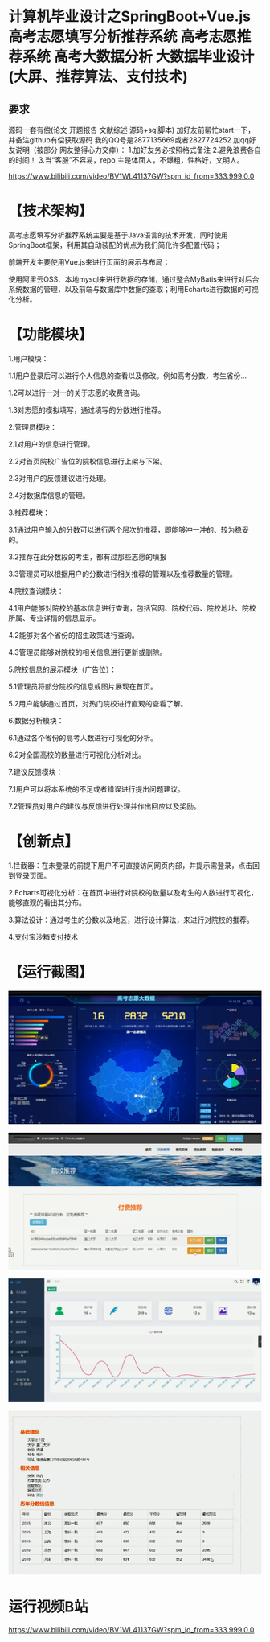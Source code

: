 # 计算机毕业设计之SpringBoot+Vue.js高考志愿填写分析推荐系统 高考志愿推荐系统 高考大数据分析 大数据毕业设计(大屏、推荐算法、支付技术)

## 要求
源码一套有偿(论文 开题报告  文献综述  源码+sql脚本)
加好友前帮忙start一下，并备注github有偿获取源码
我的QQ号是2877135669或者2827724252
加qq好友说明（被部分 网友整得心力交瘁）：
    1.加好友务必按照格式备注
    2.避免浪费各自的时间！
    3.当“客服”不容易，repo 主是体面人，不爆粗，性格好，文明人。

https://www.bilibili.com/video/BV1WL41137GW?spm_id_from=333.999.0.0





# 【技术架构】

高考志愿填写分析推荐系统主要是基于Java语言的技术开发，同时使用SpringBoot框架，利用其自动装配的优点为我们简化许多配置代码；

前端开发主要使用Vue.js来进行页面的展示与布局；

使用阿里云OSS、本地mysql来进行数据的存储，通过整合MyBatis来进行对后台系统数据的管理，以及前端与数据库中数据的查取；利用Echarts进行数据的可视化分析。

# 【功能模块】

1.用户模块：

1.1用户登录后可以进行个人信息的查看以及修改。例如高考分数，考生省份...

1.2可以进行一对一的关于志愿的收费咨询。

1.3对志愿的模拟填写，通过填写的分数进行推荐。

2.管理员模块：

2.1对用户的信息进行管理。

2.2对首页院校广告位的院校信息进行上架与下架。

2.3对用户的反馈建议进行处理。

2.4对数据库信息的管理。

3.推荐模块：

3.1通过用户输入的分数可以进行两个层次的推荐，即能够冲一冲的、较为稳妥的。

3.2推荐在此分数段的考生，都有过那些志愿的填报

3.3管理员可以根据用户的分数进行相关推荐的管理以及推荐数量的管理。

4.院校查询模块：

4.1用户能够对院校的基本信息进行查询，包括官网、院校代码、院校地址、院校所属、专业详情的信息显示。

4.2能够对各个省份的招生政策进行查询。

4.3管理员能够对院校的相关信息进行更新或删除。

5.院校信息的展示模块（广告位）：

5.1管理员将部分院校的信息或图片展现在首页。

5.2用户能够通过首页，对热门院校进行直观的查看了解。

6.数据分析模块：

6.1通过各个省份的高考人数进行可视化的分析。

6.2对全国高校的数量进行可视化分析对比。

7.建议反馈模块：

7.1用户可以将本系统的不足或者错误进行提出问题建议。

7.2管理员对用户的建议与反馈进行处理并作出回应以及奖励。

# 【创新点】

1.拦截器：在未登录的前提下用户不可直接访问网页内部，并提示需登录，点击回到登录页面。

2.Echarts可视化分析：在首页中进行对院校的数量以及考生的人数进行可视化，能够直观的看出其分布。

3.算法设计：通过考生的分数以及地区，进行设计算法，来进行对院校的推荐。

4.支付宝沙箱支付技术

# 【运行截图】

![](QQ截图20211103105449.png)

![QQ截图20211103110343](QQ截图20211103110343.png)

![QQ截图20211103110407](QQ截图20211103110407.png)

![推荐页面](推荐页面.png)





# 运行视频B站
https://www.bilibili.com/video/BV1WL41137GW?spm_id_from=333.999.0.0






